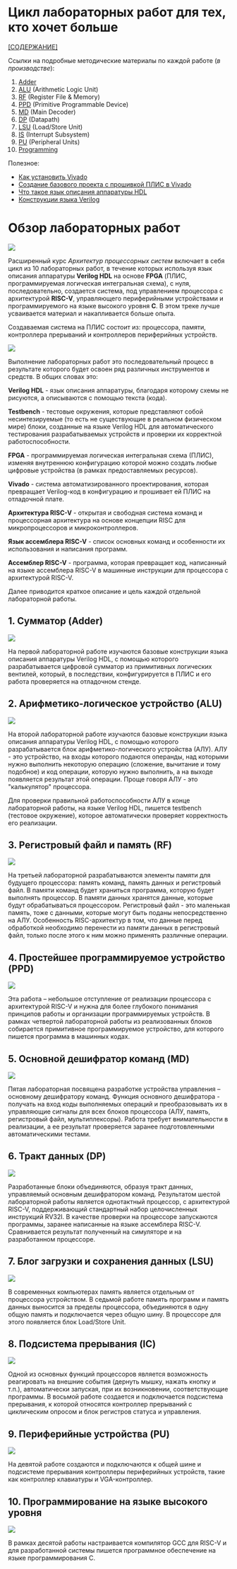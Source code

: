 # Цикл лабораторных работ для тех, кто хочет больше

[[СОДЕРЖАНИЕ]](../README.md)

Ссылки на подробные методические материалы по каждой работе (*в производстве*):
1. [Adder](./01.%20Verilog.%20Adder/README.md)
2. [ALU](./02.%20Arithmetic-logic%20unit/README.md) (Arithmetic Logic Unit)
3. [RF](./03.%20Register%20file%20and%20memory/README.md) (Register File & Memory)
4. [PPD](./04.%20Primitive%20programmable%20device/README.md) (Primitive Programmable Device)
5. [MD](./05.%20Main%20decoder/README.md) (Main Decoder)
6. [DP](./06.%20Datapath/README.md) (Datapath)
7. [LSU](./07.%20Load-store%20unit/README.md) (Load/Store Unit)
8. [IS](./08.%20Interrupt%20subsystem/README.md) (Interrupt Subsystem)
9. [PU](./09.%20Peripheral%20units/README.md) (Peripheral Units)
10. [Programming](./10.%20Programming/README.md)

Полезное:
- [Как установить Vivado](../Other/Install%20Vivado.md)
- [Создание базового проекта с прошивкой ПЛИС в Vivado](../Other/Vivado-trainer.md)
- [Что такое язык описания аппаратуры HDL](../Other/What%20is%20HDL.md)
- [Конструкции языка Verilog](../Other/Verilog%20syntax.md)

# Обзор лабораторных работ

![](../../technical/Labs/Pic/labs.png)

Расширенный курс *Архитектур процессорных систем* включает в себя цикл из 10 лабораторных работ, в течение которых используя язык описания аппаратуры **Verilog HDL** на основе **FPGA** (ПЛИС, программируемая логическая интегральная схема), с нуля, последовательно, создается система, под управлением процессора с архитектурой **RISC-V**, управляющего периферийными устройствами и программируемого на языке высокого уровня **C**. В этом треке лучше усваивается материал и накапливается больше опыта.

Создаваемая система на ПЛИС состоит из: процессора, памяти, контроллера прерываний и контроллеров периферийных устройств. 

![](../../technical/Labs/Pic/max9_done.png)

Выполнение лабораторных работ это последовательный процесс в результате которого будет освоен ряд различных инструментов и средств. В общих словах это:

**Verilog HDL** - язык описания аппаратуры, благодаря которому схемы не рисуются, а описываются с помощью текста (кода).

**Testbench** - тестовые окружения, которые представляют собой несинтезируемые (то есть не существующие в реальном физическом мире) блоки, созданные на языке Verilog HDL для автоматического тестирования разрабатываемых устройств и проверки их корректной работоспособности.

**FPGA** - программируемая логическая интегральная схема (ПЛИС), изменяя внутреннюю конфигурацию которой можно создать любые цифровые устройства (в рамках предоставляемых ресурсов).

**Vivado** - система автоматизированного проектирования, которая превращает Verilog-код в конфигурацию и прошивает ей ПЛИС на отладочной плате. 

**Архитектура RISC-V** - открытая и свободная система команд и процессорная архитектура на основе концепции RISC для микропроцессоров и микроконтроллеров.

**Язык ассемблера RISC-V** - список основных команд и особенности их использования и написания программ.

**Ассемблер RISC-V** - программа, которая превращает код, написанный на языке ассемблера RISC-V в машинные инструкции для процессора с архитектурой RISC-V.

Далее приводится краткое описание и цель каждой отдельной лабораторной работы.

## 1. Сумматор (Adder)

![](../../technical/Labs/Pic/max1.png)

На первой лабораторной работе изучаются базовые конструкции языка описания аппаратуры Verilog HDL, с помощью которого разрабатывается цифровой сумматор из примитивных логических вентилей, который, в последствии, конфигурируется в ПЛИС и его работа проверяется на отладочном стенде.

## 2. Арифметико-логическое устройство (ALU)

![](../../technical/Labs/Pic/max2.png)

На второй лабораторной работе изучаются базовые конструкции языка описания аппаратуры Verilog HDL, с помощью которого разрабатывается блок арифметико-логического устройства (АЛУ). АЛУ - это устройство, на входы которого подаются операнды, над которыми нужно выполнить некоторую операцию (сложение, вычитание и тому подобное) и код операции, которую нужно выполнить, а на выходе появляется результат этой операции. Проще говоря АЛУ - это "калькулятор" процессора.

Для проверки правильной работоспособности АЛУ в конце лабораторной работы, на языке Verilog HDL, пишется testbench (тестовое окружение), которое автоматически проверяет корректность его реализации.

## 3. Регистровый файл и память (RF)

![](../../technical/Labs/Pic/max3.png)

На третьей лабораторной разрабатываются элементы памяти для будущего процессора: память команд, память данных и регистровый файл. В памяти команд будет храниться программа, которую будет выполнять процессор. В памяти данных хранятся данные, которые будут обрабатываться процессором. Регистровый файл - это маленькая память, тоже с данными, которые могут быть поданы непосредственно на АЛУ. Особенность RISC-архитектур в том, что данные перед обработкой необходимо перенести из памяти данных в регистровый файл, только после этого к ним можно применять различные операции.

## 4. Простейшее программируемое устройство (PPD)

![](../../technical/Labs/Pic/max4.png)

Эта работа – небольшое отступление от реализации процессора с архитектурой RISC-V и нужна для более глубокого понимания принципов работы и организации программируемых устройств. В рамках четвертой лабораторной работы из реализованных блоков собирается примитивное программируемое устройство, для которого пишется программа в машинных кодах.

## 5. Основной дешифратор команд (MD)

![](../../technical/Labs/Pic/max5.png)

Пятая лабораторная посвящена разработке устройства управления – основному дешифратору команд. Функция основного дешифратора - получать на вход коды выполняемых операций и преобразовывать их в управляющие сигналы для всех блоков процессора (АЛУ, память, регистровый файл, мультиплексоры). Работа требует внимательности в реализации, а ее результат проверяется заранее подготовленными автоматическими тестами.

## 6. Тракт данных (DP)

![](../../technical/Labs/Pic/max6.png)

Разработанные блоки объединяются, образуя тракт данных, управляемый основным дешифратором команд. Результатом шестой лабораторной работы является однотактный процессор, с архитектурой RISC-V, поддерживающий стандартный набор целочисленных инструкций RV32I. В качестве проверки на процессоре запускаются программы, заранее написанные на языке ассемблера RISC-V. Сравнивается результат полученный на симуляторе и на разработанном процессоре.

## 7. Блог загрузки и сохранения данных (LSU)

![](../../technical/Labs/Pic/max7.png)

В современных компьютерах память является отдельным от процессора устройством. В седьмой работе память программ и память данных выносится за пределы процессора, объединяются в одну общую память и подключается через общую шину. В процессоре для этого появляется блок Load/Store Unit.

## 8. Подсистема прерывания (IC)

![](../../technical/Labs/Pic/max8.png)

Одной из основных функций процессоров является возможность реагировать на внешние события (дернуть мышку, нажать кнопку и т.п.), автоматически запуская, при их возникновении, соответствующие программы. В восьмой работе создается и подключается подсистема прерывания, к которой относятся контроллер прерываний с циклическим опросом и блок регистров статуса и управления.

## 9. Периферийные устройства (PU)

![](../../technical/Labs/Pic/max9.png)

На девятой работе создаются и подключаются к общей шине и подсистеме прерывания контроллеры периферийных устройств, такие как контроллер клавиатуры и VGA-контроллер.

## 10. Программирование на языке высокого уровня

![](../../technical/Labs/Pic/max10.png)

В рамках десятой работы настраивается компилятор GCC для RISC-V и для разработанной системы пишется программное обеспечение на языке программирования C.

